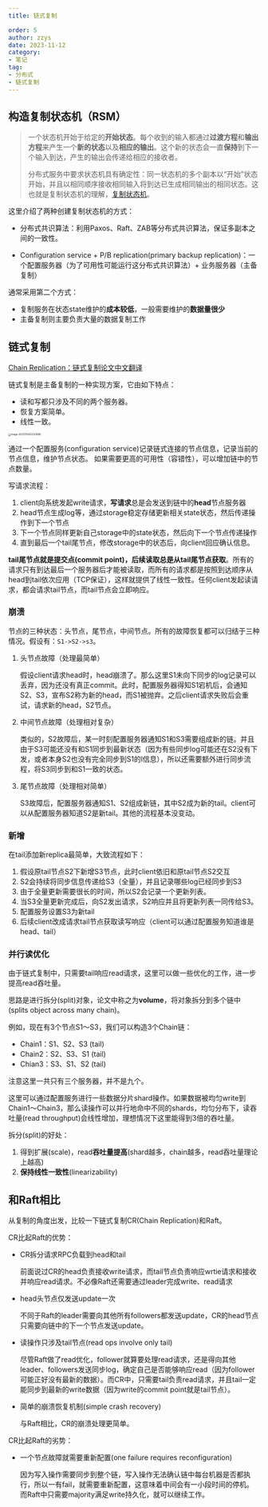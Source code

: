 ```yaml
---
title: 链式复制

order: 5
author: zzys
date: 2023-11-12
category:
- 笔记
tag:
- 分布式
- 链式复制
---
```


## 构造复制状态机（RSM）

> 一个状态机开始于给定的**开始状态**。每个收到的输入都通过**过渡方程**和**输出方程**来产生一个**新的状态**以及**相应的输出**。这个新的状态会一直**保持**到下一个输入到达，产生的输出会传递给相应的接收者。
>
> 分布式服务中要求状态机具有确定性：同一状态机的多个副本以“开始”状态开始，并且以相同顺序接收相同输入将到达已生成相同输出的相同状态。这也就是复制状态机的理解，[复制状态机](https://zhuanlan.zhihu.com/p/339156677)。

这里介绍了两种创建复制状态机的方式：

- 分布式共识算法：利用Paxos、Raft、ZAB等分布式共识算法，保证多副本之间的一致性。

- Configuration service + P/B replication(primary backup replication)：一个配置服务器（为了可用性可能运行这分布式共识算法）+ 业务服务器（主备复制）

通常采用第二个方式：

- 复制服务在状态state维护的**成本较低**，一般需要维护的**数据量很少**
- 主备复制则主要负责大量的数据复制工作

## 链式复制

[Chain Replication：链式复制论文中文翻译](https://zhuanlan.zhihu.com/p/533384629)

链式复制是主备复制的一种实现方案，它由如下特点：

- 读和写都只涉及不同的两个服务器。
- 恢复方案简单。
- 线性一致。

<img src="C:\Users\张扬\AppData\Roaming\Typora\typora-user-images\image-20231114202331686.png" alt="image-20231114202331686" style="zoom: 33%;" />

通过一个配置服务(configuration service)记录链式连接的节点信息，记录当前的节点信息，维护节点状态。 如果需要更高的可用性（容错性），可以增加链中的节点数量。

写请求流程：

1. client向系统发起write请求，**写请求**总是会发送到链中的**head**节点服务器
2. head节点生成log等，通过storage稳定存储更新相关state状态，然后传递操作到下一个节点
3. 下一个节点同样更新自己storage中的state状态，然后向下一个节点传递操作
4. 直到最后一个tail尾节点，修改storage中的状态后，向client回应确认信息。

 **tail尾节点就是提交点(commit point)，后续读取总是从tail尾节点获取**。所有的请求只有到达最后一个服务器后才能被读取，而所有的请求都是按照到达顺序从head到tail依次应用（TCP保证），这样就提供了线性一致性。任何client发起读请求，都会请求tail节点，而tail节点会立即响应。

### 崩溃

节点的三种状态：头节点，尾节点，中间节点。所有的故障恢复都可以归结于三种情况。假设有：`S1->S2->s3`。

1. 头节点故障（处理最简单）

   假设client请求head时，head崩溃了。那么这里S1未向下同步的log记录可以丢弃，因为还没有真正commit。此时，配置服务器得知S1宕机后，会通知S2、S3，宣布S2称为新的head，而S1被抛弃。之后client请求失败后会重试，请求新的head，S2节点。

2. 中间节点故障（处理相对复杂）

   类似的，S2故障后，某一时刻配置服务器通知S1和S3需要组成新的链。并且由于S3可能还没有和S1同步到最新状态（因为有些同步log可能还在S2没有下发，或者本身S2也没有完全同步到S1的l信息），所以还需要额外进行同步流程，将S3同步到和S1一致的状态。

3. 尾节点故障（处理相对简单）

   S3故障后，配置服务器通知S1、S2组成新链，其中S2成为新的tail。client可以从配置服务器知道S2是新tail。其他的流程基本没变动。

### 新增

在tail添加新replica最简单，大致流程如下：

1. 假设原tail节点S2下新增S3节点，此时client依旧和原tail节点S2交互
2. S2会持续将同步信息传递给S3（全量），并且记录哪些log已经同步到S3
3. 由于全量更新需要很长的时间，所以S2会记录一个更新列表。
4. 当S3全量更新完成后，向S2发出请求，S2响应并且将更新列表一同传给S3。
5. 配置服务设置S3为新tail
6. 后续client改成请求tail节点获取读写响应（client可以通过配置服务知道谁是head、tail）

### 并行读优化

 由于链式复制中，只需要tail响应read请求，这里可以做一些优化的工作，进一步提高read吞吐量。

 思路是进行拆分(split)对象，论文中称之为**volume**，将对象拆分到多个链中(splits object across many chain)。

 例如，现在有3个节点S1～S3，我们可以构造3个Chain链：

- Chain1：S1、S2、S3 (tail)
- Chain2：S2、S3、S1 (tail)
- Chian3：S3、S1、S2 (tail)

注意这里一共只有三个服务器，并不是九个。

 这里可以通过配置服务进行一些数据分片shard操作。如果数据被均匀write到Chain1～Chain3，那么读操作可以并行地命中不同的shards，均匀分布下，读吞吐量(read throughput)会线性增加，理想情况下这里能得到3倍的吞吐量。

 拆分(split)的好处：

1. 得到扩展(scale)，read**吞吐量提高**(shard越多，chain越多，read吞吐量理论上越高)
2. **保持线性一致性**(linearizability)

## 和Raft相比

 从复制的角度出发，比较一下链式复制CR(Chain Replication)和Raft。

CR比起Raft的优势：

- CR拆分请求RPC负载到head和tail

  前面说过CR的head负责接收write请求，而tail节点负责响应wrtie请求和接收并响应read请求。不必像Raft还需要通过leader完成write、read请求

- head头节点仅发送update一次

  不同于Raft的leader需要向其他所有followers都发送update，CR的head节点只需要向链中的下一个节点发送update。

- 读操作只涉及tail节点(read ops involve only tail)

  尽管Raft做了read优化，follower就算要处理read请求，还是得向其他leader、followers发送同步log，确定自己是否能够响应read（因为follower可能正好没有最新的数据）。而CR中，只需要tail负责read请求，并且tail一定能同步到最新的write数据（因为write的commit point就是tail节点）。

- 简单的崩溃恢复机制(simple crash recovery)

  与Raft相比，CR的崩溃处理更简单。

CR比起Raft的劣势：

- 一个节点故障就需要重新配置(one failure requires reconfiguration)

  因为写入操作需要同步到整个链，写入操作无法确认链中每台机器是否都执行，所以一有fail，就需要重新配置，这意味着中间会有一小段时间的停机。而Raft中只需要majority满足write持久化，就可以继续工作。